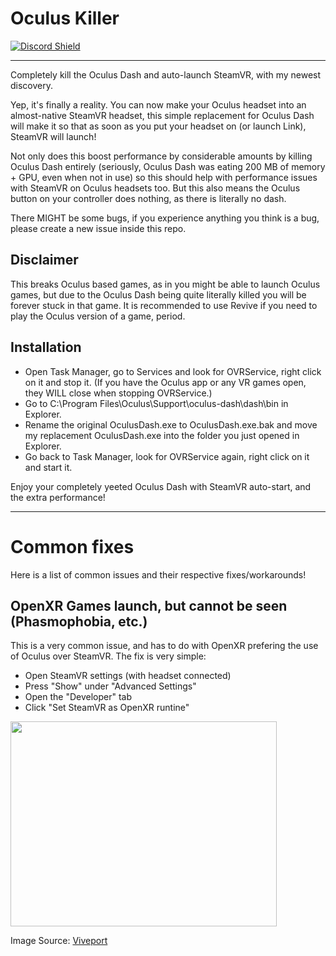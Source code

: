 # Oculus Killer

[![Discord Shield](https://discordapp.com/api/guilds/972139796354973806/widget.png?style=shield)](https://discord.gg/dPsfJhsGwb)

---

Completely kill the Oculus Dash and auto-launch SteamVR, with my newest discovery.

Yep, it's finally a reality. You can now make your Oculus headset into an almost-native SteamVR headset, this simple replacement for Oculus Dash will make it so that as soon as you put your headset on (or launch Link), SteamVR will launch!

Not only does this boost performance by considerable amounts by killing Oculus Dash entirely (seriously, Oculus Dash was eating 200 MB of memory + GPU, even when not in use) so this should help with performance issues with SteamVR on Oculus headsets too. But this also means the Oculus button on your controller does nothing, as there is literally no dash.

There MIGHT be some bugs, if you experience anything you think is a bug, please create a new issue inside this repo.

## Disclaimer
This breaks Oculus based games, as in you might be able to launch Oculus games, but due to the Oculus Dash being quite literally killed you will be forever stuck in that game. It is recommended to use Revive if you need to play the Oculus version of a game, period.

## Installation
- Open Task Manager, go to Services and look for OVRService, right click on it and stop it. (If you have the Oculus app or any VR games open, they WILL close when stopping OVRService.)
- Go to C:\Program Files\Oculus\Support\oculus-dash\dash\bin in Explorer.
- Rename the original OculusDash.exe to OculusDash.exe.bak and move my replacement OculusDash.exe into the folder you just opened in Explorer.
- Go back to Task Manager, look for OVRService again, right click on it and start it.

Enjoy your completely yeeted Oculus Dash with SteamVR auto-start, and the extra performance!

---
# Common fixes
Here is a list of common issues and their respective fixes/workarounds!

## OpenXR Games launch, but cannot be seen (Phasmophobia, etc.)
This is a very common issue, and has to do with OpenXR prefering the use of Oculus over SteamVR. The fix is very simple:

- Open SteamVR settings (with headset connected)
- Press "Show" under "Advanced Settings"
- Open the "Developer" tab
- Click "Set SteamVR as OpenXR runtine"

<img src="https://service.viveport.com/hc/article_attachments/4423262818317/___2022-01-28___3.09.45.png" width="426" height="328" />

Image Source: [Viveport](https://service.viveport.com/hc/en-us/articles/4423262844813-How-to-setup-correct-OpenXR-runtime)
